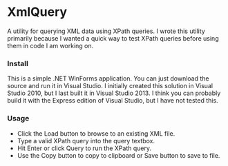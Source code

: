 # XmlQuery

A utility for querying XML data using XPath queries.  I wrote this utility primarily because I wanted a quick way to test XPath queries before using them in code I am working on.

### Install

This is a simple .NET WinForms application.  You can just download the source and run it in Visual Studio.  I initially created this solution in Visual Studio 2010, but I last built it in Visual Studio 2013.  I think you can probably build it with the Express edition of Visual Studio, but I have not tested this.

### Usage

* Click the Load button to browse to an existing XML file.
* Type a valid XPath query into the query textbox.
* Hit Enter or click Query to run the XPath query.
* Use the Copy button to copy to clipboard or Save button to save to file.

